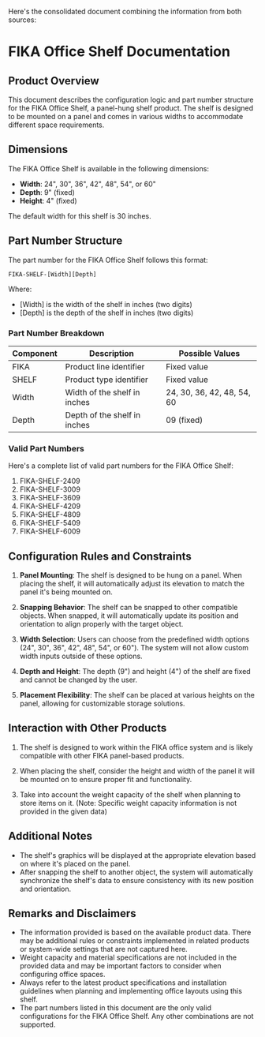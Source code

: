 Here's the consolidated document combining the information from both sources:

# FIKA Office Shelf Documentation

## Product Overview

This document describes the configuration logic and part number structure for the FIKA Office Shelf, a panel-hung shelf product. The shelf is designed to be mounted on a panel and comes in various widths to accommodate different space requirements.

## Dimensions

The FIKA Office Shelf is available in the following dimensions:

- **Width**: 24", 30", 36", 42", 48", 54", or 60"
- **Depth**: 9" (fixed)
- **Height**: 4" (fixed)

The default width for this shelf is 30 inches.

## Part Number Structure

The part number for the FIKA Office Shelf follows this format:

```
FIKA-SHELF-[Width][Depth]
```

Where:
- [Width] is the width of the shelf in inches (two digits)
- [Depth] is the depth of the shelf in inches (two digits)

### Part Number Breakdown

| Component | Description | Possible Values |
|-----------|-------------|-----------------|
| FIKA      | Product line identifier | Fixed value |
| SHELF     | Product type identifier | Fixed value |
| Width     | Width of the shelf in inches | 24, 30, 36, 42, 48, 54, 60 |
| Depth     | Depth of the shelf in inches | 09 (fixed) |

### Valid Part Numbers

Here's a complete list of valid part numbers for the FIKA Office Shelf:

1. FIKA-SHELF-2409
2. FIKA-SHELF-3009
3. FIKA-SHELF-3609
4. FIKA-SHELF-4209
5. FIKA-SHELF-4809
6. FIKA-SHELF-5409
7. FIKA-SHELF-6009

## Configuration Rules and Constraints

1. **Panel Mounting**: The shelf is designed to be hung on a panel. When placing the shelf, it will automatically adjust its elevation to match the panel it's being mounted on.

2. **Snapping Behavior**: The shelf can be snapped to other compatible objects. When snapped, it will automatically update its position and orientation to align properly with the target object.

3. **Width Selection**: Users can choose from the predefined width options (24", 30", 36", 42", 48", 54", or 60"). The system will not allow custom width inputs outside of these options.

4. **Depth and Height**: The depth (9") and height (4") of the shelf are fixed and cannot be changed by the user.

5. **Placement Flexibility**: The shelf can be placed at various heights on the panel, allowing for customizable storage solutions.

## Interaction with Other Products

1. The shelf is designed to work within the FIKA office system and is likely compatible with other FIKA panel-based products.

2. When placing the shelf, consider the height and width of the panel it will be mounted on to ensure proper fit and functionality.

3. Take into account the weight capacity of the shelf when planning to store items on it. (Note: Specific weight capacity information is not provided in the given data)

## Additional Notes

- The shelf's graphics will be displayed at the appropriate elevation based on where it's placed on the panel.
- After snapping the shelf to another object, the system will automatically synchronize the shelf's data to ensure consistency with its new position and orientation.

## Remarks and Disclaimers

- The information provided is based on the available product data. There may be additional rules or constraints implemented in related products or system-wide settings that are not captured here.
- Weight capacity and material specifications are not included in the provided data and may be important factors to consider when configuring office spaces.
- Always refer to the latest product specifications and installation guidelines when planning and implementing office layouts using this shelf.
- The part numbers listed in this document are the only valid configurations for the FIKA Office Shelf. Any other combinations are not supported.